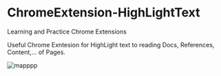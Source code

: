 # ChromeExtension-HighLightText
Learning and Practice Chrome Extensions 

Useful Chrome Exntesion for HighLight text to reading Docs, References, Content,... of Pages. 


![mapppp](https://user-images.githubusercontent.com/65544626/125148027-9ef30e00-e159-11eb-8eae-f5148398fb60.PNG)
